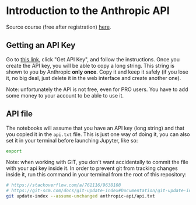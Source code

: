 # Introduction to the Anthropic API

Source course (free after registration) [here](https://learn.deeplearning.ai/courses/building-toward-computer-use-with-anthropic).

## Getting an API Key

Go to [this link](https://console.anthropic.com/dashboard), click "Get API Key", and follow the instructions. Once you create the API key, you will be able to copy a long string. This string is shown to you by Anthropic **only once**. Copy it and keep it safely (if you lose it, no big deal, just delete it in the web interface and create another one).

Note: unfortunately the API is not free, even for PRO users. You have to add some money to your account to be able to use it.

## API file

The notebooks will assume that you have an API key (long string) and that you copied it in the `api.txt` file. This is just one way of doing it, you can also set it in your terminal before launching Jupyter, like so:

```bash
export 
```

Note: when working with GIT, you don't want accidentally to commit the file with your api key inside it. In order to prevent git from tracking changes inside it, run this command in your terminal from the root of this repository:

```bash
# https://stackoverflow.com/a/761116/9638108
# https://git-scm.com/docs/git-update-index#Documentation/git-update-index.txt---no-assume-unchanged
git update-index --assume-unchanged anthropic-api/api.txt
```

